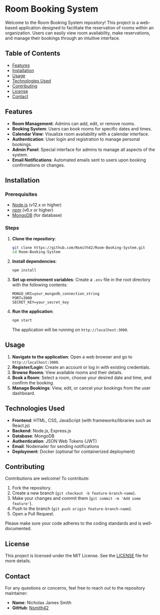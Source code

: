 # Room Booking System

Welcome to the Room Booking System repository! This project is a web-based application designed to facilitate the reservation of rooms within an organization. Users can easily view room availability, make reservations, and manage their bookings through an intuitive interface.

## Table of Contents

- [Features](#features)
- [Installation](#installation)
- [Usage](#usage)
- [Technologies Used](#technologies-used)
- [Contributing](#contributing)
- [License](#license)
- [Contact](#contact)

## Features

- **Room Management**: Admins can add, edit, or remove rooms.
- **Booking System**: Users can book rooms for specific dates and times.
- **Calendar View**: Visualize room availability with a calendar interface.
- **Authentication**: User login and registration to manage personal bookings.
- **Admin Panel**: Special interface for admins to manage all aspects of the system.
- **Email Notifications**: Automated emails sent to users upon booking confirmations or changes.

## Installation

### Prerequisites

- [Node.js](https://nodejs.org/) (v12.x or higher)
- [npm](https://www.npmjs.com/) (v6.x or higher)
- [MongoDB](https://www.mongodb.com/) (for database)

### Steps

1. **Clone the repository**:
    ```bash
    git clone https://github.com/Nsmith42/Room-Booking-System.git
    cd Room-Booking-System
    ```

2. **Install dependencies**:
    ```bash
    npm install
    ```

3. **Set up environment variables**:
    Create a `.env` file in the root directory with the following contents:
    ```env
    MONGO_URI=your_mongodb_connection_string
    PORT=3000
    SECRET_KEY=your_secret_key
    ```

4. **Run the application**:
    ```bash
    npm start
    ```
    The application will be running on `http://localhost:3000`.

## Usage

1. **Navigate to the application**: Open a web browser and go to `http://localhost:3000`.
2. **Register/Login**: Create an account or log in with existing credentials.
3. **Browse Rooms**: View available rooms and their details.
4. **Book a Room**: Select a room, choose your desired date and time, and confirm the booking.
5. **Manage Bookings**: View, edit, or cancel your bookings from the user dashboard.

## Technologies Used

- **Frontend**: HTML, CSS, JavaScript (with frameworks/libraries such as React.js)
- **Backend**: Node.js, Express.js
- **Database**: MongoDB
- **Authentication**: JSON Web Tokens (JWT)
- **Email**: Nodemailer for sending notifications
- **Deployment**: Docker (optional for containerized deployment)

## Contributing

Contributions are welcome! To contribute:

1. Fork the repository.
2. Create a new branch (`git checkout -b feature-branch-name`).
3. Make your changes and commit them (`git commit -m 'Add some feature'`).
4. Push to the branch (`git push origin feature-branch-name`).
5. Open a Pull Request.

Please make sure your code adheres to the coding standards and is well-documented.

## License

This project is licensed under the MIT License. See the [LICENSE](LICENSE) file for more details.

## Contact

For any questions or concerns, feel free to reach out to the repository maintainer:

- **Name**: Nicholas James Smith
- **GitHub**: [Nsmith42](https://github.com/Nsmith42)
